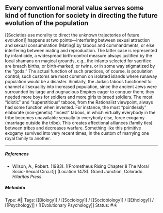 ## Every conventional moral value serves some kind of function for society in directing the future evolution of the population  # 

[[Societies use morality to direct the unknown trajectories of future evolution]] happens at two points—interfering between sexual attraction and sexual consummation (Mating) by taboos and commandments, or else interfering between mating and reproduction. The latter case is represented by infanticide, a widespread birth-control measure always justified by the local shamans on magical grounds, e.g., the infants selected for sacrifice are breach births, or birth-marked, or twins, or in some way stigmatized by the “gods.” The actual function of such practices, of course, is population control; such customs are most common on isolated islands where runaway population would be a disaster. Similarly, the Judaic taboos functioned to channel all sexuality into increased population, since the ancient Jews were surrounded by large and pugnacious Empires eager to conquer them; they needed more boys for soldiers and more girls to breed soldiers. The most “idiotic” and “superstitious” taboos, from the Rationalist viewpoint, always had some function when invented. For instance, the most “pointlessly” elaborate (non-genetic) “incest” taboos, in which virtually everybody in the tribe becomes unavailable sexually to everybody else, force exogamy (marriage outside the tribe). This creates affectional alliances (family ties) between tribes and decreases warfare. Something like this primitive exogamy survived into very recent times, in the custom of marrying one royal family to another.

___

##### References

- Wilson, A., Robert. (1983). [[Prometheus Rising Chapter 8 The Moral Socio-Sexual Circuit]] (Location 1478). Grand Junction, Colorado: _Hilaritas Press_.

##### Metadata

Type: #🔴 
Tags: [[Biology]] / [[Sociology]] / [[Sociobiology]] / [[Ethology]] / [[Psychology]] / [[Evolutionary Psychology]]
Status: #☀️ 